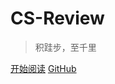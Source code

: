 <!-- 主页.md -->

# CS-Review 

> 积跬步，至千里


[开始阅读](README)
[GitHub](https://github.com/docsifyjs/docsify/)

